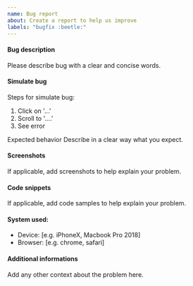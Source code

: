 ```yaml
---
name: Bug report
about: Create a report to help us improve
labels: "bugfix :beetle:"
---
```


#### Bug description

Please describe bug with a clear and concise words.

#### Simulate bug

Steps for simulate bug:

1. Click on '...'
2. Scroll to '....'
3. See error

Expected behavior
Describe in a clear way what you expect.

#### Screenshots

If applicable, add screenshots to help explain your problem.

#### Code snippets

If applicable, add code samples to help explain your problem.

#### System used:

- Device: [e.g. iPhoneX, Macbook Pro 2018]
- Browser: [e.g. chrome, safari]

#### Additional informations

Add any other context about the problem here.
